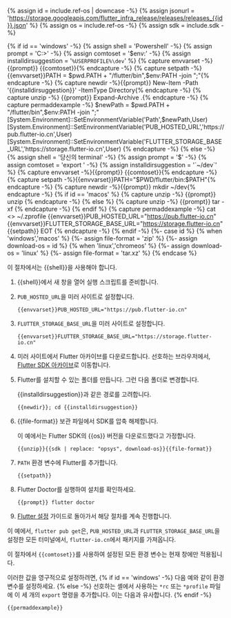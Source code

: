 {% assign id = include.ref-os | downcase -%}
{% assign jsonurl = 'https://storage.googleapis.com/flutter_infra_release/releases/releases_{{id}}.json' %}
{% assign os = include.ref-os -%}
{% assign sdk = include.sdk -%}

{% if id == 'windows' -%}
   {% assign shell = 'Powershell' -%}
   {% assign prompt = 'C:\>' -%}
   {% assign comtoset = '$env:' -%}
   {% assign installdirsuggestion = '`%USERPROFILE%\dev`' %}
   {% capture envvarset -%}{{prompt}} {{comtoset}}{% endcapture -%}
   {% capture setpath -%}{{envvarset}}PATH = $pwd.PATH + "/flutter/bin",$env:PATH -join ";"{% endcapture -%}
   {% capture newdir -%}{{prompt}} New-Item -Path '{{installdirsuggestion}}' -ItemType Directory{% endcapture -%}
   {% capture unzip -%} {{prompt}} Expand-Archive .\{% endcapture -%}
   {% capture permaddexample -%}
$newPath = $pwd.PATH + "/flutter/bin",$env:PATH -join ";"
[System.Environment]::SetEnvironmentVariable('Path',$newPath,User)
[System.Environment]::SetEnvironmentVariable('PUB_HOSTED_URL','https://pub.flutter-io.cn',User)
[System.Environment]::SetEnvironmentVariable('FLUTTER_STORAGE_BASE_URL','https://storage.flutter-io.cn',User)
   {% endcapture -%}
{% else -%}
   {% assign shell = '당신의 terminal' -%}
   {% assign prompt = '$' -%}
   {% assign comtoset = 'export ' -%}
   {% assign installdirsuggestion = '`~/dev`' %}
   {% capture envvarset -%}{{prompt}} {{comtoset}}{% endcapture -%}
   {% capture setpath -%}{{envvarset}}PATH="$PWD/flutter/bin:$PATH"{% endcapture -%}
   {% capture newdir -%}{{prompt}} mkdir ~/dev{% endcapture -%}
   {% if id == 'macos' %}
      {% capture unzip -%} {{prompt}} unzip {% endcapture -%}
   {% else %}
      {% capture unzip -%} {{prompt}} tar -xf {% endcapture -%}
   {% endif %}
   {% capture permaddexample -%}
cat <<EOT >> ~/.zprofile
{{envvarset}}PUB_HOSTED_URL="https://pub.flutter-io.cn"
{{envvarset}}FLUTTER_STORAGE_BASE_URL="https://storage.flutter-io.cn"
{{setpath}}
EOT
   {% endcapture -%}
{% endif -%}
{%- case id %}
   {% when 'windows','macos' %}
      {%- assign file-format = 'zip' %}
      {%- assign download-os = id %}
   {% when 'linux','chromeos' %}
      {%- assign download-os = 'linux' %}
      {%- assign file-format = 'tar.xz' %}
{% endcase %}

이 절차에서는 {{shell}}을 사용해야 합니다.

1. {{shell}}에서 새 창을 열어 실행 스크립트를 준비합니다.

2. `PUB_HOSTED_URL`을 미러 사이트로 설정합니다.

   ```console
   {{envvarset}}PUB_HOSTED_URL="https://pub.flutter-io.cn"
   ```

3. `FLUTTER_STORAGE_BASE_URL`을 미러 사이트로 설정합니다.

   ```console
   {{envvarset}}FLUTTER_STORAGE_BASE_URL="https://storage.flutter-io.cn"
   ```

4. 미러 사이트에서 Flutter 아카이브를 다운로드합니다. 
   선호하는 브라우저에서, [Flutter SDK 아카이브](https://docs.flutter.cn/release/archive?tab={{id}})로 이동합니다.

5. Flutter를 설치할 수 있는 폴더를 만듭니다. 그런 다음 폴더로 변경합니다.

   {{installdirsuggestion}}과 같은 경로를 고려합니다.

   ```console
   {{newdir}}; cd {{installdirsuggestion}}
   ```

6. {{file-format}} 보관 파일에서 SDK를 압축 해제합니다.

   이 예에서는 Flutter SDK의 {{os}} 버전을 다운로드했다고 가정합니다.

   ```console
   {{unzip}}{{sdk | replace: "opsys", download-os}}{{file-format}}
   ```

7. `PATH` 환경 변수에 Flutter를 추가합니다.

   ```console
   {{setpath}}
   ```

8. Flutter Doctor를 실행하여 설치를 확인하세요.

   ```console
   {{prompt}} flutter doctor
   ```

9. [Flutter 설정](/get-started/editor) 가이드로 돌아가서 해당 절차를 계속 진행합니다.

이 예에서, `flutter pub get`은, 
`PUB_HOSTED_URL`과 `FLUTTER_STORAGE_BASE_URL`을 설정한 모든 터미널에서, 
`flutter-io.cn`에서 패키지를 가져옵니다.

이 절차에서 `{{comtoset}}`를 사용하여 설정된 모든 환경 변수는 현재 창에만 적용됩니다.

이러한 값을 영구적으로 설정하려면, 
{% if id == 'windows' -%}
다음 예와 같이 환경 변수를 설정하세요.
{% else -%}
선호하는 셸에서 사용하는 `*rc` 또는 `*profile` 파일에 이 세 개의 `export` 명령을 추가합니다. 
이는 다음과 유사합니다.
{% endif -%}

```console
{{permaddexample}} 
```
